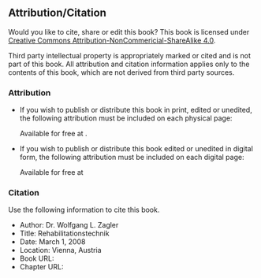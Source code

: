 ## Attribution/Citation

Would you like to cite, share or edit this book?
This book is licensed under [Creative Commons Attribution-NonCommericial-ShareAlike 4.0](https://creativecommons.org/licenses/by-nc-sa/4.0/).

Third party intellectual property is appropriately marked or cited and is not part of this book.
All attribution and citation information applies only to the contents of this book, which are not derived from third party sources.

### Attribution

- If you wish to publish or distribute this book in print, edited or unedited, the following attribution must be included on each physical page:

  Available for free at <BookUrl/>.

- If you wish to publish or distribute this book edited or unedited in digital form, the following attribution must be included on each digital page:

  Available for free at <BookUrl/>

### Citation

Use the following information to cite this book.

- Author: Dr. Wolfgang L. Zagler
- Title: Rehabilitationstechnik
- Date: March 1, 2008
- Location: Vienna, Austria
- Book URL: <BookUrl/>
- Chapter URL: <ChapterUrl/>
